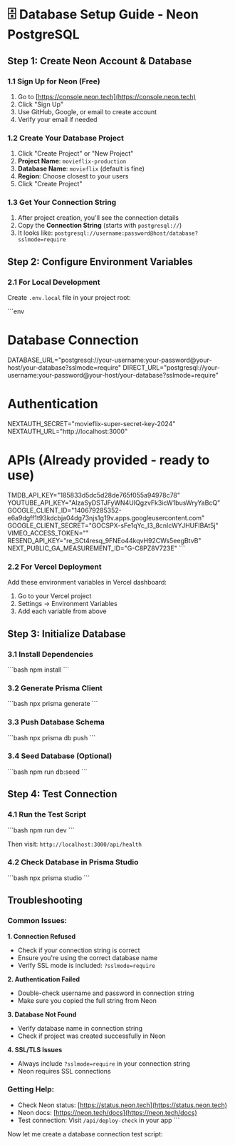 # 🗄️ Database Setup Guide - Neon PostgreSQL

## Step 1: Create Neon Account & Database

### 1.1 Sign Up for Neon (Free)
1. Go to [https://console.neon.tech](https://console.neon.tech)
2. Click "Sign Up" 
3. Use GitHub, Google, or email to create account
4. Verify your email if needed

### 1.2 Create Your Database Project
1. Click "Create Project" or "New Project"
2. **Project Name**: `movieflix-production`
3. **Database Name**: `movieflix` (default is fine)
4. **Region**: Choose closest to your users
5. Click "Create Project"

### 1.3 Get Your Connection String
1. After project creation, you'll see the connection details
2. Copy the **Connection String** (starts with `postgresql://`)
3. It looks like: `postgresql://username:password@host/database?sslmode=require`

## Step 2: Configure Environment Variables

### 2.1 For Local Development
Create `.env.local` file in your project root:

\`\`\`env
# Database Connection
DATABASE_URL="postgresql://your-username:your-password@your-host/your-database?sslmode=require"
DIRECT_URL="postgresql://your-username:your-password@your-host/your-database?sslmode=require"

# Authentication
NEXTAUTH_SECRET="movieflix-super-secret-key-2024"
NEXTAUTH_URL="http://localhost:3000"

# APIs (Already provided - ready to use)
TMDB_API_KEY="185833d5dc5d28de765f055a94978c78"
YOUTUBE_API_KEY="AIzaSyDSTJFyWN4UIQgzvFk3icW1busWryYaBcQ"
GOOGLE_CLIENT_ID="140679285352-e6a9dgff1t93kdcbja04dg73njs1g19v.apps.googleusercontent.com"
GOOGLE_CLIENT_SECRET="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"
VIMEO_ACCESS_TOKEN=""
RESEND_API_KEY="re_SCt4resq_9FNEo44kqvH92CWs5eegBtvB"
NEXT_PUBLIC_GA_MEASUREMENT_ID="G-C8PZ8V723E"
\`\`\`

### 2.2 For Vercel Deployment
Add these environment variables in Vercel dashboard:
1. Go to your Vercel project
2. Settings → Environment Variables
3. Add each variable from above

## Step 3: Initialize Database

### 3.1 Install Dependencies
\`\`\`bash
npm install
\`\`\`

### 3.2 Generate Prisma Client
\`\`\`bash
npx prisma generate
\`\`\`

### 3.3 Push Database Schema
\`\`\`bash
npx prisma db push
\`\`\`

### 3.4 Seed Database (Optional)
\`\`\`bash
npm run db:seed
\`\`\`

## Step 4: Test Connection

### 4.1 Run the Test Script
\`\`\`bash
npm run dev
\`\`\`

Then visit: `http://localhost:3000/api/health`

### 4.2 Check Database in Prisma Studio
\`\`\`bash
npx prisma studio
\`\`\`

## Troubleshooting

### Common Issues:

**1. Connection Refused**
- Check if your connection string is correct
- Ensure you're using the correct database name
- Verify SSL mode is included: `?sslmode=require`

**2. Authentication Failed**
- Double-check username and password in connection string
- Make sure you copied the full string from Neon

**3. Database Not Found**
- Verify database name in connection string
- Check if project was created successfully in Neon

**4. SSL/TLS Issues**
- Always include `?sslmode=require` in your connection string
- Neon requires SSL connections

### Getting Help:
- Check Neon status: [https://status.neon.tech](https://status.neon.tech)
- Neon docs: [https://neon.tech/docs](https://neon.tech/docs)
- Test connection: Visit `/api/deploy-check` in your app
\`\`\`

Now let me create a database connection test script:
